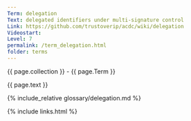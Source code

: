 ```yaml
---
Term: delegation
Text: delegated identifiers under multi-signature control
Link: https://github.com/trustoverip/acdc/wiki/delegation
Videostart: 
Level: 7
permalink: /term_delegation.html
folder: terms
---
```


{{ page.collection }} - {{ page.Term }}

   {{ page.text }}

{% include_relative glossary/delegation.md %}

 {% include links.html %} 
